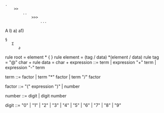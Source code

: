 >
    .
        >>
            ..
                >>>
                    ...

A
    I)
         a)
               a1)

>
    §
       Σ
          ∂

rule root = element * { }
rule element = (tag / data) *(element / data)
rule tag = "@" char +
rule data = char +
expression ::= term
             | expression "+" term
             | expression "-" term

term       ::= factor
             | term "*" factor
             | term "/" factor

factor     ::= "(" expression ")"
             | number

number     ::= digit
             | digit number

digit      ::= "0" | "1" | "2" | "3" | "4" | "5" | "6" | "7" | "8" | "9"
